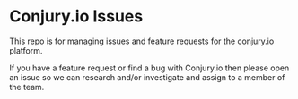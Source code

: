 # Conjury.io Issues

This repo is for managing issues and feature requests for the conjury.io platform.

If you have a feature request or find a bug with Conjury.io then please open an issue so we can research and/or investigate and assign to a member of the team.
